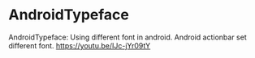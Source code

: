 # AndroidTypeface
AndroidTypeface: Using different font in android. Android actionbar set different font. https://youtu.be/IJc-jYr09tY
